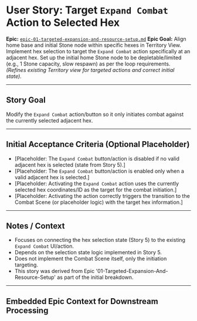 # User Story: Target `Expand Combat` Action to Selected Hex

**Epic:** [`epic-01-targeted-expansion-and-resource-setup.md`](./epic-01-targeted-expansion-and-resource-setup.md)
**Epic Goal:** Align home base and initial Stone node within specific hexes in Territory View. Implement hex selection to target the `Expand Combat` action specifically at an adjacent hex. Set up the initial home Stone node to be depletable/limited (e.g., 1 Stone capacity, slow respawn) as per the loop requirements. *(Refines existing Territory view for targeted actions and correct initial state).*

---

## Story Goal

Modify the `Expand Combat` action/button so it only initiates combat against the currently selected adjacent hex.

---

## Initial Acceptance Criteria (Optional Placeholder)

*   [Placeholder: The `Expand Combat` button/action is disabled if no valid adjacent hex is selected (state from Story 5).]
*   [Placeholder: The `Expand Combat` button/action is enabled only when a valid adjacent hex is selected.]
*   [Placeholder: Activating the `Expand Combat` action uses the currently selected hex coordinates/ID as the target for the combat initiation.]
*   [Placeholder: Activating the action correctly triggers the transition to the Combat Scene (or placeholder logic) with the target hex information.]

---

## Notes / Context

*   Focuses on connecting the hex selection state (Story 5) to the existing `Expand Combat` UI/action.
*   Depends on the selection state logic implemented in Story 5.
*   Does not implement the Combat Scene itself, only the initiation targeting.
*   This story was derived from Epic '01-Targeted-Expansion-And-Resource-Setup' as part of the initial breakdown.

---

## Embedded Epic Context for Downstream Processing

<!-- ROO CONTEXT - DO NOT MODIFY MANUALLY -->
<!--
Epic Path: ./epic-01-targeted-expansion-and-resource-setup.md
Epic Title: 01-Targeted-Expansion-And-Resource-Setup
Epic Goal Summary: Align home base and initial Stone node within specific hexes in Territory View. Implement hex selection to target the Expand Combat action specifically at an adjacent hex. Set up the initial home Stone node to be depletable/limited (e.g., 1 Stone capacity, slow respawn) as per the loop requirements. (Refines existing Territory view for targeted actions and correct initial state).
Project Context (if available in Epic):
  Project Title: project-01-establish-core-feedback-loop
  Project Goal: Implement the minimum viable gameplay loop connecting the core views: Gather Stone in Territory View, initiate Expand Combat, earn persistent Coins from Combat success (e.g., clearing Wave 1), spend Coins in a minimal Management View to unlock basic Stone-to-Pebble crafting, use crafted Pebbles to conquer the first Hex (e.g., clear Wave 1), and have the conquered Hex reveal a better/new Stone node.
-->